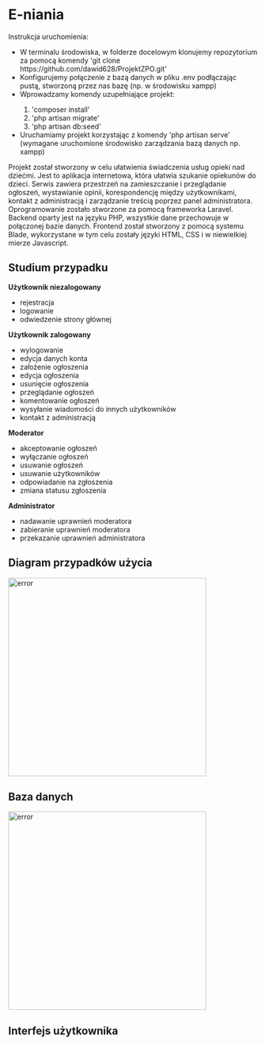 # E-niania

<p>Instrukcja uruchomienia:</p>
<ul>
    <li>W terminalu środowiska, w folderze docelowym klonujemy repozytorium za pomocą komendy 'git clone https://github.com/dawid628/ProjektZPO.git'</li>
    <li>Konfigurujemy połączenie z bazą danych w pliku .env podłączając pustą, stworzoną przez nas bazę (np. w środowisku xampp)</li>
    <li>Wprowadzamy komendy uzupełniające projekt:</li>
    <ol>
        <li>'composer install'</li>
        <li>'php artisan migrate'</li>
    <li>'php artisan db:seed'</li>
    </ol>
    <li>Uruchamiamy projekt korzystając z komendy 'php artisan serve' (wymagane uruchomione środowisko zarządzania bazą danych np. xampp)</li>
</ul>

Projekt został stworzony w celu ułatwienia świadczenia usług opieki nad dziećmi. Jest to aplikacja internetowa, która ułatwia szukanie opiekunów do dzieci. Serwis zawiera przestrzeń na zamieszczanie i przeglądanie ogłoszeń, wystawianie opinii, korespondencję między użytkownikami, kontakt z administracją i zarządzanie treścią poprzez panel administratora.
Oprogramowanie zostało stworzone za pomocą frameworka Laravel. Backend oparty jest na języku PHP, wszystkie dane przechowuje w połączonej bazie danych. Frontend został stworzony z pomocą systemu Blade, wykorzystane w tym celu zostały języki HTML, CSS i w niewielkiej mierze Javascript.

## Studium przypadku
<b>Użytkownik niezalogowany</b>
<ul>
	<li>rejestracja</li>
	<li>logowanie</li>
	<li>odwiedzenie strony głównej</li>
</ul>
<b>Użytkownik zalogowany</b>
<ul>
	<li>wylogowanie</li>
	<li>edycja danych konta</li>
	<li>założenie ogłoszenia</li>
	<li>edycja ogłoszenia</li>
	<li>usunięcie ogłoszenia</li>
	<li>przeglądanie ogłoszeń</li>
	<li>komentowanie ogłoszeń</li>
	<li>wysyłanie wiadomości do innych użytkowników</li>
	<li>kontakt z administracją</li>
</ul>
<b>Moderator</b>
<ul>
	<li>akceptowanie ogłoszeń</li>
	<li>wyłączanie ogłoszeń</li>
	<li>usuwanie ogłoszeń</li>
	<li>usuwanie użytkowników</li>
	<li>odpowiadanie na zgłoszenia</li>
	<li>zmiana statusu zgłoszenia</li>
</ul>
<b>Administrator</b>
<ul>
	<li>nadawanie uprawnień moderatora</li>
	<li>zabieranie uprawnień moderatora</li>
	<li>przekazanie uprawnień administratora</li>
</ul>

## Diagram przypadków użycia
<img src="dpu.png"  width="400" height="400" alt="error" />

## Baza danych
<img src="bazdanych.png"  width="400" height="400" alt="error" />

## Interfejs użytkownika